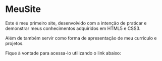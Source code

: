 # MeuSite

Este é meu primeiro site, desenvolvido com a intenção de praticar e demonstrar meus conhecimentos adquiridos em HTML5 e CSS3.

Além de também servir como forma de apresentação de meu currículo e projetos.

Fique à vontade para acessa-lo utilizando o link abaixo:
